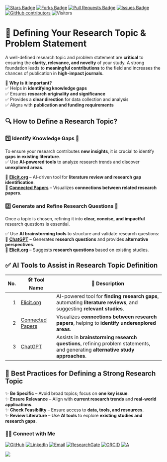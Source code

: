 <a href="https://github.com/drshahizan/short-course/stargazers"><img src="https://img.shields.io/github/stars/drshahizan/short-course" alt="Stars Badge"/></a>
<a href="https://github.com/drshahizan/short-course/network/members"><img src="https://img.shields.io/github/forks/drshahizan/short-course" alt="Forks Badge"/></a>
<a href="https://github.com/drshahizan/short-course/pulls"><img src="https://img.shields.io/github/issues-pr/drshahizan/short-course" alt="Pull Requests Badge"/></a>
<a href="https://github.com/drshahizan/short-course"><img src="https://img.shields.io/github/issues/drshahizan/short-course" alt="Issues Badge"/></a>
<a href="https://github.com/drshahizan/short-course/graphs/contributors"><img alt="GitHub contributors" src="https://img.shields.io/github/contributors/drshahizan/short-course?color=2b9348"></a>
![Visitors](https://api.visitorbadge.io/api/visitors?path=https%3A%2F%2Fgithub.com%2Fdrshahizan%2Fshort-course&labelColor=%23d9e3f0&countColor=%23697689&style=flat)

# 🎯 **Defining Your Research Topic & Problem Statement**  

A well-defined research topic and problem statement are **critical** to ensuring the **clarity, relevance, and novelty** of your study. A strong foundation leads to **meaningful contributions** to the field and increases the chances of publication in **high-impact journals**.  

📌 **Why is it important?**  
✅ Helps in **identifying knowledge gaps**  
✅ Ensures **research originality and significance**  
✅ Provides a **clear direction** for data collection and analysis  
✅ Aligns with **publication and funding requirements**  

## 🔍 **How to Define a Research Topic?**  

### **1️⃣ Identify Knowledge Gaps** 🔎  
To ensure your research contributes **new insights**, it is crucial to identify **gaps in existing literature**.  
✅ Use **AI-powered tools** to analyze research trends and discover **unexplored areas**.  

🔹 **[Elicit.org](https://elicit.org/)** – AI-driven tool for **literature review and research gap identification**.  
🔹 **[Connected Papers](https://www.connectedpapers.com/)** – Visualizes **connections between related research papers**.  

### **2️⃣ Generate and Refine Research Questions** 🧩  
Once a topic is chosen, refining it into **clear, concise, and impactful** research questions is essential.  

✅ Use **AI brainstorming tools** to structure and validate research questions:  
🔹 **[ChatGPT](https://openai.com/chatgpt/)** – Generates **research questions** and provides **alternative perspectives**.  
🔹 **[Elicit.org](https://elicit.org/)** – Suggests **research questions** based on existing studies.  


## ✅ **AI Tools to Assist in Research Topic Definition**  

| No. | 🛠 **Tool Name** | 📖 **Description** |
| ---: | ---------------- | ------------------ |
| 1 | [Elicit.org](https://elicit.org/) | AI-powered tool for **finding research gaps**, automating **literature reviews**, and suggesting **relevant studies**. |
| 2 | [Connected Papers](https://www.connectedpapers.com/) | Visualizes **connections between research papers**, helping to **identify underexplored areas**. |
| 3 | [ChatGPT](https://openai.com/chatgpt/) | Assists in **brainstorming research questions**, refining problem statements, and generating **alternative study approaches**. |

## 📌 **Best Practices for Defining a Strong Research Topic**
✨ **Be Specific** – Avoid broad topics; focus on **one key issue**.  
✨ **Ensure Relevance** – Align with **current research trends** and **real-world applications**.  
✨ **Check Feasibility** – Ensure access to **data, tools, and resources**.  
✨ **Review Literature** – Use **AI tools** to explore **existing studies and research gaps**.  


### 🙌🏻 Connect with Me
<p align="left">
    <a href="https://github.com/drshahizan" target="_blank"><img alt="GitHub" src="https://img.shields.io/badge/-@drshahizan-181717?style=flat-square&logo=GitHub&logoColor=white"></a>
    <a href="https://www.linkedin.com/in/drshahizan" target="_blank"><img alt="LinkedIn" src="https://img.shields.io/badge/-drshahizan-blue?style=flat-square&logo=Linkedin&logoColor=white&link=https://www.linkedin.com/in/drshahizan/"></a>
    <a href="mailto:shahizan@utm.my" target="_blank"><img alt="Email" src="https://img.shields.io/badge/-shahizan@utm.my-c14438?style=flat-square&logo=Gmail&logoColor=white&link=mailto:shahizan@utm.my.com"></a>
    <a href="https://www.researchgate.net/profile/Mohd-Othman-28" target="_blank"><img alt="ResearchGate" src="https://img.shields.io/badge/-ResearchGate-00CCBB?style=flat-square&logo=ResearchGate&logoColor=white"></a>
    <a href="https://orcid.org/0000-0003-4261-1873" target="_blank"><img alt="ORCID" src="https://img.shields.io/badge/-ORCID-A6CE39?style=flat-square&logo=ORCID&logoColor=white"></a> 
 <a href="https://visitorbadge.io/status?path=https%3A%2F%2Fgithub.com%2Fdrshahizan" target="_blank"><img alt="A" src="https://api.visitorbadge.io/api/visitors?path=https%3A%2F%2Fgithub.com%2Fdrshahizan&labelColor=%23697689&countColor=%23555555&style=plastic"></a>
 
![](https://hit.yhype.me/github/profile?user_id=81284918)
</p>
